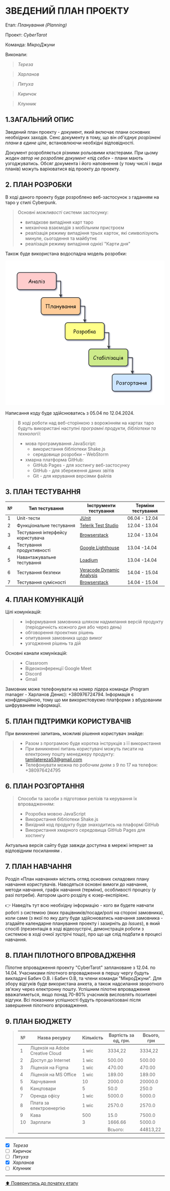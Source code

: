 # ЗВЕДЕНИЙ ПЛАН ПРОЕКТУ

Етап: *Планування (Planning)*

Проект: *CyberTarot*

Команда: *МікроДжуни*

Виконали:
>*Тереза*

>*Харланов*

>*Пятуха*

>*Киричок*

>*Клунник*

## **1.ЗАГАЛЬНИЙ ОПИС**

Зведений план проекту - документ, який включає плани основних необхідних заходів. Сенс документу в тому, що він *об'єднує розрізнені плани в єдине ціле*, встановлюючи необхідні відповідності. 

Документ розробляється різними рольовими кластерами. При цьому *жоден автор не розробляє документ «під себе»* -  плани мають узгоджуватись. Обсяг документа і його наповнення (у тому числі і види планів) можуть варіюватися від проекту до проекту.

## **2. ПЛАН РОЗРОБКИ**

В ході даного проекту буде розроблено веб-застосунок з гаданням на таро у стилі Cyberpunk.

>Основні *можливості* системи застосунку:
>- випадкове випадіння карт таро
>- механічна взаємодія з мобільним пристроєм
>- реалізація режиму випадіння трьох карток, які символізують минуле, сьогодення та майбутнє
>- реалізація режиму випадіння однієї "Карти дня"

Також буде використана водоспадна модель розробки:

![](/docs/2.Planning/other/Водоспадна_модель_розробки.drawio.png)

Написання коду буде здійснюватись з 05.04 по 12.04.2024.
>В ході роботи над веб-сторінкою з ворожінням на картах таро будуть використані наступні *програмні продукти, бібліотеки та технології*:
>- мова програмування JavaScript:
>   - використання бібліотеки Shake.js
>   - середовище розробки – WebStorm
>- хмарна платформа GitHub:
>   - GitHub Pages - для хостингу веб-застосунку
>   - GitHub - для збереження даних звітів
>   - Git - для керування версіями файлів

## **3. ПЛАН ТЕСТУВАННЯ**

№ | Тип тестування | Інструменти тестування | Терміни тестування |
--|----------|-----------|----------|
1 | Unit-тести | [JUnit](https://junit.org/junit5/) | 06.04 - 12.04 |
2 | Функціональне тестування | [Telerik Test Studio](https://www.telerik.com/teststudio) | 12.04 - 13.04 |
3 | Тестування інтерфейсу користувача | [Browserstack](https://www.browserstack.com/) | 12.04 - 13.04 |
4 | Тестування продуктивності | [Google Lighthouse](https://developer.chrome.com/docs/lighthouse) | 13.04 -14.04 |
5 | Навантажувальне тестування | [Loadium](https://loadium.com/) |13.04 -14.04 |
6 | Тестування безпеки | [Veracode Dynamic Analysis](https://www.veracode.com/products/dynamic-analysis-dast) | 14.04 - 15.04 |
7 | Тестування сумісності | [Browserstack](https://www.browserstack.com/) | 14.04 - 15.04 |


## **4. ПЛАН КОМУНІКАЦІЙ**

Цілі комунікацій:
>- інформування замовника шляхом надмилання версій продукту (періодичність кожного дня або через день)
>- обговорення проектних рішень
>- опитування замовника щодо вимог
>- узгодження рішень та дій

Основні канали комунікацій:
>- Classroom
>- Відеоконференції Google Meet
>- Discord
>- Gmail

Замовник може телефонувати на номер лідера команди (Program manager - Харланов Денис): +380976724794. Інформація є конфіденційною, тому що ми використовуємо платформи з вбудованим шифруванням інформації.

## **5. ПЛАН ПІДТРИМКИ КОРИСТУВАЧІВ**
При виникненні запитань, можливі рішення користувач знайде:
>- Разом з програмою буде коротка інструкція з її використання
>- При виникненні питань користувачі можуть писати на електронну пошту менеджеру продукту: tamilatereza53@gmail.com
>- Телефонувати можна по робочим дням з 9 по 17 на телефон: +380976424795

## **6. ПЛАН РОЗГОРТАННЯ**

>Способи та засоби з підготовки релізів та керування їх впровадженням:
>- Розробка мовою JavaScript
>- Використання бібліотеки Shakе.js 
>- Вихідний код продукту буде знаходитись на плаформі GitHub
>- Використання хмарного середовища GitHub Pages для хостингу

Актуальна версія сайту буде завжди доступна в мережі інтернет за відповідним посиланням .

## **7. ПЛАН НАВЧАННЯ**

Розділ «План навчання» містить огляд основних складових плану навчання користувачів. Наводяться основні вимоги до навчання, методи навчання, графік навчання (терміни), особливості процесу (у разі потреби). Автором цього розділу є юзер-експірієнс.

:point_right: Наведіть тут всю необхідну інформацію - кого ви будете навчати роботі з системою (яких працівників/посади/ролі на стороні замовника), коли саме (з якої по яку дату буде здійснюватись навчання замовника - згадайте календарне планування проекту і зазирніть до *Issues*), в який спосіб (презентація в ході відеозустрічі, демонстрація роботи з системою в ході очної зустрічі тощо), про що ще слід подбати в процесі навчання.

## **8. ПЛАН ПІЛОТНОГО ВПРОВАДЖЕННЯ**

Пілотне впровадження проекту "CyberTarot" заплановане з 12.04. по 14.04. Учасниками пілотного впровадження в першу чергу будуть викладачі Бабич  О.В. і Бабич О.В, та члени команди "МікроДжуни". Для збору відгуків буде використана анкета, а також надсилання зворотного зв'язку через електронну пошту. Успішним пілотне впровадження вважатиметься, якщо понад 70-80% учасників висловлять позитивні відгуки. Всі показники успішності будуть проаналізовані після завершення пілотного впровадження.

## **9. ПЛАН БЮДЖЕТУ**

> | №  | Назва ресурсу | Кількість | Вартість за од, грн. | Всього, грн |
> |----|---------------|-----------|----------------------|--------|
> | 1  | Ліцензія на Adobe Creative Cloud | 1 міс | 3334,22 | 3334,22 |
> | 2  | Доступ до Internet | 1 міс | 500.00    | 500.00 |
> | 3  | Ліцензія на Figma | 1 міс | 470.00    | 470.00 |
> | 4  | Ліцензія на MS Office | 1 міс | 189.00    | 189.00 |
> | 5  | Харчування | 10 | 2000.0    | 20000.0 |
> | 6  | Канцтовари | 5 | 50.0    | 250.0 |
> | 7  | Оренда офісу | 1 міс | 5000.0    | 5000.0 |
> | 8  | Плата за електроенергію | 1 міс | 2570.0    | 2570.0 |
> | 9  | Кава | 500 | 15.0    | 7500.0 |
> | 10 | Зарплати | 3 | 1666.66    | 5000.0 |
> |  |  |  |Всього:    | 44813,22 |

---

- [x] *Тереза*
- [ ] *Киричок*
- [ ] *Пятуха*
- [x] *Харланов*
- [ ] *Клунник*

---
[:arrow_up: Повернутись до початку етапу](/docs/2.Planning/README.md)
